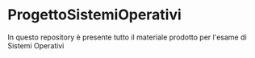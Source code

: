 # ProgettoSistemiOperativi
In questo repository è presente tutto il materiale prodotto per l'esame di Sistemi Operativi
